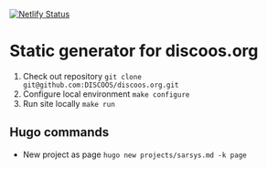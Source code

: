 [![Netlify Status](https://api.netlify.com/api/v1/badges/88412825-3f5a-4f8a-a6e5-cceb2e359b42/deploy-status)](https://app.netlify.com/sites/discoos/deploys)

# Static generator for discoos.org

1. Check out repository `git clone git@github.com:DISCOOS/discoos.org.git`
2. Configure local environment `make configure`
3. Run site locally `make run`

## Hugo commands

* New project as page `hugo new projects/sarsys.md -k page`
